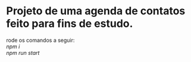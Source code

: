 # Projeto de uma agenda de contatos feito para fins de estudo.

rode os comandos a seguir:  
*npm i*  
*npm run start* 
